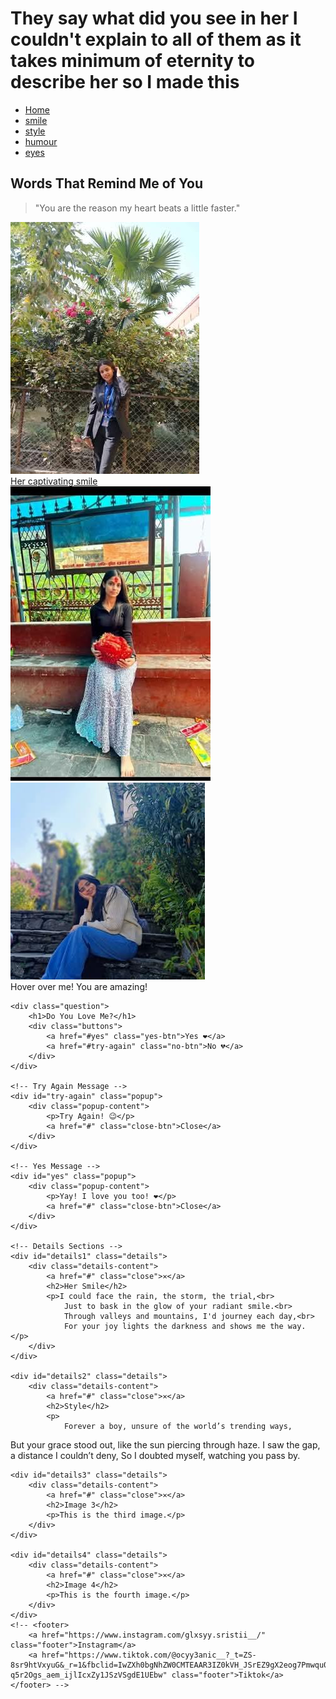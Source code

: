 <!DOCTYPE html>
<html lang="en">
<head>
    <meta charset="UTF-8">
    <meta name="viewport" content="width=device-width, initial-scale=1.0">
    <link rel="stylesheet" href="aashis.css">
    <title>Jyoti</title>
    
</head>
<body>
    <div class="header">
        <h1>
            They say what did you see in her I couldn't explain to all of them as it takes minimum of eternity to describe her so I made this 
        </h1>
    </div>
    <div class="navbar">
        <nav>
            <ul>
                <li><a href="#" class="active">Home</a></li>
                <li><a href="#details1" >smile</a></li>
                <li><a href="#details2">style</a></li>
                <li><a href="#details3">humour</a></li>
                <li><a href="#details4">eyes</a></li>
            </ul>
        </nav>
    </div>
    <div class="quotes">
        <h2>Words That Remind Me of You</h2>
        <blockquote>"You are the reason my heart beats a little faster."</blockquote>
    </div>
    <div class="container">
        <a href="#details1" class="card">
            <img src="5.jpg" alt="">
            <div class="caption">Her captivating smile</div>
        </a>
        <a href="#details2" class="card">
            <img src="6.jpg" alt="Image 2">
        </a>
        <a href="#details3" class="card">
            <img src="7.jpg" alt="Image 3">
        </a>
    </div>
    <div class="tooltip">
        Hover over me!
        <span class="tooltiptext">You are amazing!</span>
    </div>
    <!-- <a href="#" class="heart-btn">❤️ Send Love</a> -->

    <div class="question">
        <h1>Do You Love Me?</h1>
        <div class="buttons">
            <a href="#yes" class="yes-btn">Yes ❤️</a>
            <a href="#try-again" class="no-btn">No 💔</a>
        </div>
    </div>

    <!-- Try Again Message -->
    <div id="try-again" class="popup">
        <div class="popup-content">
            <p>Try Again! 😉</p>
            <a href="#" class="close-btn">Close</a>
        </div>
    </div>

    <!-- Yes Message -->
    <div id="yes" class="popup">
        <div class="popup-content">
            <p>Yay! I love you too! ❤️</p>
            <a href="#" class="close-btn">Close</a>
        </div>
    </div>

    <!-- Details Sections -->
    <div id="details1" class="details">
        <div class="details-content">
            <a href="#" class="close">✕</a>
            <h2>Her Smile</h2>
            <p>I could face the rain, the storm, the trial,<br>
                Just to bask in the glow of your radiant smile.<br>
                Through valleys and mountains, I'd journey each day,<br>
                For your joy lights the darkness and shows me the way. </p>
        </div>
    </div>

    <div id="details2" class="details">
        <div class="details-content">
            <a href="#" class="close">✕</a>
            <h2>Style</h2>
            <p>
                Forever a boy, unsure of the world’s trending ways,
But your grace stood out, like the sun piercing through haze.
I saw the gap, a distance I couldn’t deny,
So I doubted myself, watching you pass by.
            </p>
        </div>
    </div>

    <div id="details3" class="details">
        <div class="details-content">
            <a href="#" class="close">✕</a>
            <h2>Image 3</h2>
            <p>This is the third image.</p>
        </div>
    </div>

    <div id="details4" class="details">
        <div class="details-content">
            <a href="#" class="close">✕</a>
            <h2>Image 4</h2>
            <p>This is the fourth image.</p>
        </div>
    </div>
    <!-- <footer>
        <a href="https://www.instagram.com/glxsyy.sristii__/" class="footer">Instagram</a>
        <a href="https://www.tiktok.com/@ocyy3anic__?_t=ZS-8sr9htVxyuG&_r=1&fbclid=IwZXh0bgNhZW0CMTEAAR3IZ0kVH_JSrEZ9gX2eog7Pmwqu0DJ69YdWAbbdyCU1jWfOP1c-q5r2Ogs_aem_ijlIcxZy1JSzVSgdE1UEbw" class="footer">Tiktok</a>
    </footer> -->
</body>
</html>
